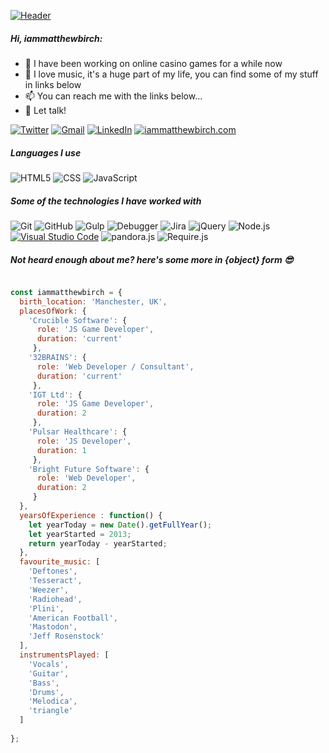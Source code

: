 <!-- **iammatthewbirch1/iammatthewbirch1** is a ✨ _special_ ✨ repository because its `README.md` (this file) appears on your GitHub profile. -->
[![Header](http://iammatthewbirch.com/dist/img/github-header.png)](https://iammatthewbirch1.github.io/)

##### Hi, iammatthewbirch:

- 🎲 I have been working on online casino games for a while now
- 🎵 I love music, it's a huge part of my life, you can find some of my stuff in links below
- :mailbox: You can reach me with the links below...
- :speech_balloon: Let talk!

[![Twitter](https://img.shields.io/badge/-TWITTER-1DA1F2?style=for-the-badge&logo=twitter&logoColor=white)](https://www.twitter.com/iammatthewbirch/)
[![Gmail](https://img.shields.io/badge/-GMAIL-D14836?style=for-the-badge&logo=gmail&logoColor=white)](mailto:iammatthewbirch@gmail.com)
[![LinkedIn](https://img.shields.io/badge/-LINKEDIN-0077B5?style=for-the-badge&logo=linkedin&logoColor=white)](https://www.linkedin.com/in/iammatthewbirch/)
[![iammatthewbirch.com](https://img.shields.io/badge/-iammatthewbirch.COM-00E888?style=for-the-badge)](https://www.iammatthewbirch.com/)

##### Languages I use

![HTML5](https://img.shields.io/badge/-HTML5-000000?style=flat&logo=html5)
![CSS](https://img.shields.io/badge/-CSS-000000?style=flat&logo=css3)
![JavaScript](https://img.shields.io/badge/-JavaScript-000000?style=flat&logo=javascript)

##### Some of the technologies I have worked with

![Git](https://img.shields.io/badge/-Git-444444?style=flat&logo=git&logoColor=F05032)
![GitHub](https://img.shields.io/badge/-GitHub-444444?style=flat&logo=github&logoColor=181717)
![Gulp](https://img.shields.io/badge/-Gulp-444444?style=flat&logo=gulp&logoColor=181717)
![Debugger](https://img.shields.io/badge/-Debugger-444444?style=flat&logo=googlechrome&logoColor=181717)
![Jira](https://img.shields.io/badge/-Jira-444444?style=flat&logo=jira-software&logoColor=white&logoColor=0052CC)
![jQuery](https://img.shields.io/badge/-jQuery-444444?style=flat&logo=jQuery&logoColor=0769AD)
![Node.js](https://img.shields.io/badge/-Node.js-444444?style=flat&logo=node.js&logoColor=339933)
[![Visual Studio Code](https://img.shields.io/badge/-VSCode-444444?style=flat&logo=visual-studio-code&logoColor=007ACC)](https://github.com/microsoft/vscode)
![pandora.js](https://img.shields.io/badge/-Phaser-444444?style=flat)
![Require.js](https://img.shields.io/badge/-Require-444444?style=flat)

##### Not heard enough about me? here's some more in {object} form 😎
<!-- wi*quL3fcV -->

```javascript

const iammatthewbirch = {
  birth_location: 'Manchester, UK',
  placesOfWork: {
    'Crucible Software': {
      role: 'JS Game Developer',
      duration: 'current'
     },
    '32BRAINS': {
      role: 'Web Developer / Consultant',
      duration: 'current'
     },
    'IGT Ltd': {
      role: 'JS Game Developer',
      duration: 2
     },
    'Pulsar Healthcare': {
      role: 'JS Developer',
      duration: 1
     },
    'Bright Future Software': {
      role: 'Web Developer',
      duration: 2
     }
  },
  yearsOfExperience : function() {
    let yearToday = new Date().getFullYear();
    let yearStarted = 2013;
    return yearToday - yearStarted;
  },
  favourite_music: [
    'Deftones', 
    'Tesseract', 
    'Weezer', 
    'Radiohead', 
    'Plini', 
    'American Football', 
    'Mastodon', 
    'Jeff Rosenstock'
  ],
  instrumentsPlayed: [
    'Vocals',
    'Guitar',
    'Bass',
    'Drums',
    'Melodica',
    'triangle'
  ]
  
};
```
